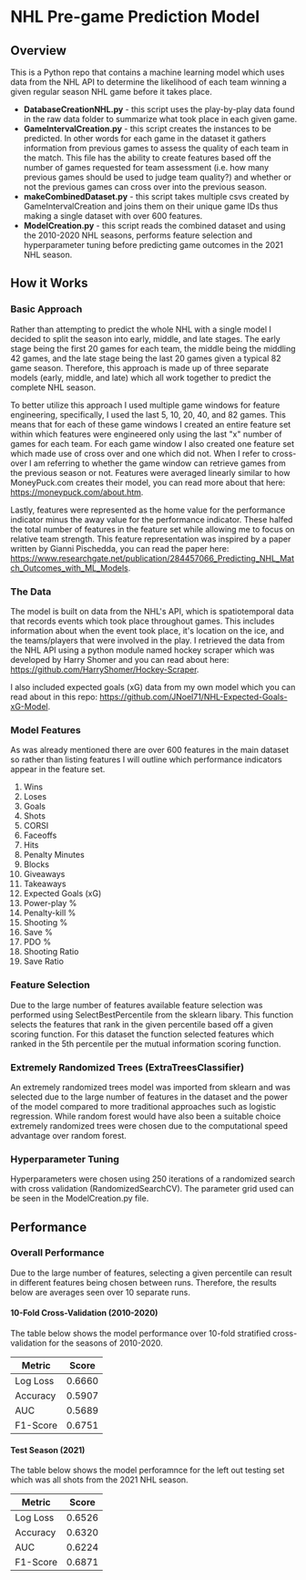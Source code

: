 # NHL Pre-game Prediction Model
## Overview
This is a Python repo that contains a machine learning model which uses data from the NHL API to determine the likelihood of each team winning a given regular season NHL game before it takes place.

- **DatabaseCreationNHL.py** - this script uses the play-by-play data found in the raw data folder to summarize what took place in each given game.
- **GameIntervalCreation.py** - this script creates the instances to be predicted. In other words for each game in the dataset it gathers information from previous games to assess the quality of each team in the match. This file has the ability to create features based off the number of games requested for team assessment (i.e. how many previous games should be used to judge team quality?) and whether or not the previous games can cross over into the previous season.
- **makeCombinedDataset.py** - this script takes multiple csvs created by GameIntervalCreation and joins them on their unique game IDs thus making a single dataset with over 600 features.
- **ModelCreation.py** - this script reads the combined dataset and using the 2010-2020 NHL seasons, performs feature selection and hyperparameter tuning before predicting game outcomes in the 2021 NHL season.

## How it Works
### Basic Approach
Rather than attempting to predict the whole NHL with a single model I decided to split the season into early, middle, and late stages. The early stage being the first 20 games for each team, the middle being the middling 42 games, and the late stage being the last 20 games given a typical 82 game season. Therefore, this approach is made up of three separate models (early, middle, and late) which all work together to predict the complete NHL season. 

To better utilize this approach I used multiple game windows for feature engineering, specifically, I used the last 5, 10, 20, 40, and 82 games. This means that for each of these game windows I created an entire feature set within which features were engineered only using the last "x" number of games for each team. For each game window I also created one feature set which made use of cross over and one which did not. When I refer to cross-over I am referring to whether the game window can retrieve games from the previous season or not. Features were averaged linearly similar to how MoneyPuck.com creates their model, you can read more about that here: https://moneypuck.com/about.htm. 

Lastly, features were represented as the home value for the performance indicator minus the away value for the performance indicator. These halfed the total number of features in the feature set while allowing me to focus on relative team strength. This feature representation was inspired by a paper written by Gianni Pischedda, you can read the paper here: https://www.researchgate.net/publication/284457066_Predicting_NHL_Match_Outcomes_with_ML_Models.

### The Data
The model is built on data from the NHL's API, which is spatiotemporal data that records events which took place throughout games. This includes information about when the event took place, it's location on the ice, and the teams/players that were involved in the play. I retrieved the data from the NHL API using a python module named hockey scraper which was developed by Harry Shomer and you can read about here: https://github.com/HarryShomer/Hockey-Scraper.

I also included expected goals (xG) data from my own model which you can read about in this repo: https://github.com/JNoel71/NHL-Expected-Goals-xG-Model.

### Model Features
As was already mentioned there are over 600 features in the main dataset so rather than listing features I will outline which performance indicators appear in the feature set.

1) Wins
2) Loses
3) Goals
4) Shots
5) CORSI
6) Faceoffs
7) Hits
8) Penalty Minutes
9) Blocks
10) Giveaways
11) Takeaways
12) Expected Goals (xG)
13) Power-play %
14) Penalty-kill %
15) Shooting %
16) Save %
17) PDO %
18) Shooting Ratio
19) Save Ratio

### Feature Selection
Due to the large number of features available feature selection was performed using SelectBestPercentile from the sklearn libary. This function selects the features that rank in the given percentile based off a given scoring function. For this dataset the function selected features which ranked in the 5th percentile per the mutual information scoring function.

### Extremely Randomized Trees (ExtraTreesClassifier)
An extremely randomized trees model was imported from sklearn and was selected due to the large number of features in the dataset and the power of the model compared to more traditional approaches such as logistic regression. While random forest would have also been a suitable choice extremely randomized trees were chosen due to the computational speed advantage over random forest.

### Hyperparameter Tuning
Hyperparameters were chosen using 250 iterations of a randomized search with cross validation (RandomizedSearchCV). The parameter grid used can be seen in the ModelCreation.py file.

## Performance
### Overall Performance

Due to the large number of features, selecting a given percentile can result in different features being chosen between runs. Therefore, the results below are averages seen over 10 separate runs.

#### 10-Fold Cross-Validation (2010-2020)
The table below shows the model performance over 10-fold stratified cross-validation for the seasons of 2010-2020.

|   Metric   | Score  |
| ---------- | ------ |
|  Log Loss  | 0.6660 |
|  Accuracy  | 0.5907 |
|    AUC     | 0.5689 |
|  F1-Score  | 0.6751 |

#### Test Season (2021)
The table below shows the model perforamnce for the left out testing set which was all shots from the 2021 NHL season.

|   Metric   | Score  |
| ---------- | ------ |
|  Log Loss  | 0.6526 |
|  Accuracy  | 0.6320 |
|    AUC     | 0.6224 |
|  F1-Score  | 0.6871 |